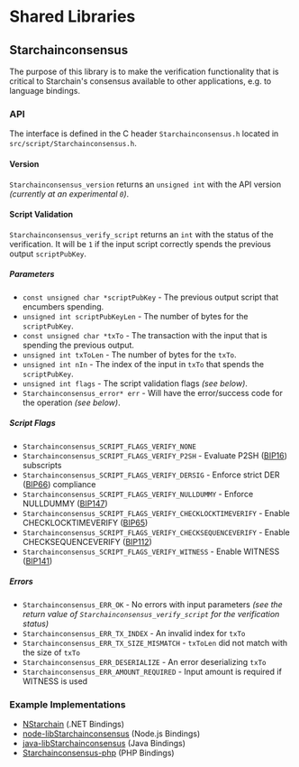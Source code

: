 Shared Libraries
================

## Starchainconsensus

The purpose of this library is to make the verification functionality that is critical to Starchain's consensus available to other applications, e.g. to language bindings.

### API

The interface is defined in the C header `Starchainconsensus.h` located in  `src/script/Starchainconsensus.h`.

#### Version

`Starchainconsensus_version` returns an `unsigned int` with the API version *(currently at an experimental `0`)*.

#### Script Validation

`Starchainconsensus_verify_script` returns an `int` with the status of the verification. It will be `1` if the input script correctly spends the previous output `scriptPubKey`.

##### Parameters
- `const unsigned char *scriptPubKey` - The previous output script that encumbers spending.
- `unsigned int scriptPubKeyLen` - The number of bytes for the `scriptPubKey`.
- `const unsigned char *txTo` - The transaction with the input that is spending the previous output.
- `unsigned int txToLen` - The number of bytes for the `txTo`.
- `unsigned int nIn` - The index of the input in `txTo` that spends the `scriptPubKey`.
- `unsigned int flags` - The script validation flags *(see below)*.
- `Starchainconsensus_error* err` - Will have the error/success code for the operation *(see below)*.

##### Script Flags
- `Starchainconsensus_SCRIPT_FLAGS_VERIFY_NONE`
- `Starchainconsensus_SCRIPT_FLAGS_VERIFY_P2SH` - Evaluate P2SH ([BIP16](https://github.com/Starchain/bips/blob/master/bip-0016.mediawiki)) subscripts
- `Starchainconsensus_SCRIPT_FLAGS_VERIFY_DERSIG` - Enforce strict DER ([BIP66](https://github.com/Starchain/bips/blob/master/bip-0066.mediawiki)) compliance
- `Starchainconsensus_SCRIPT_FLAGS_VERIFY_NULLDUMMY` - Enforce NULLDUMMY ([BIP147](https://github.com/Starchain/bips/blob/master/bip-0147.mediawiki))
- `Starchainconsensus_SCRIPT_FLAGS_VERIFY_CHECKLOCKTIMEVERIFY` - Enable CHECKLOCKTIMEVERIFY ([BIP65](https://github.com/Starchain/bips/blob/master/bip-0065.mediawiki))
- `Starchainconsensus_SCRIPT_FLAGS_VERIFY_CHECKSEQUENCEVERIFY` - Enable CHECKSEQUENCEVERIFY ([BIP112](https://github.com/Starchain/bips/blob/master/bip-0112.mediawiki))
- `Starchainconsensus_SCRIPT_FLAGS_VERIFY_WITNESS` - Enable WITNESS ([BIP141](https://github.com/Starchain/bips/blob/master/bip-0141.mediawiki))

##### Errors
- `Starchainconsensus_ERR_OK` - No errors with input parameters *(see the return value of `Starchainconsensus_verify_script` for the verification status)*
- `Starchainconsensus_ERR_TX_INDEX` - An invalid index for `txTo`
- `Starchainconsensus_ERR_TX_SIZE_MISMATCH` - `txToLen` did not match with the size of `txTo`
- `Starchainconsensus_ERR_DESERIALIZE` - An error deserializing `txTo`
- `Starchainconsensus_ERR_AMOUNT_REQUIRED` - Input amount is required if WITNESS is used

### Example Implementations
- [NStarchain](https://github.com/NicolasDorier/NStarchain/blob/master/NStarchain/Script.cs#L814) (.NET Bindings)
- [node-libStarchainconsensus](https://github.com/bitpay/node-libStarchainconsensus) (Node.js Bindings)
- [java-libStarchainconsensus](https://github.com/dexX7/java-libStarchainconsensus) (Java Bindings)
- [Starchainconsensus-php](https://github.com/Bit-Wasp/Starchainconsensus-php) (PHP Bindings)
